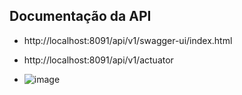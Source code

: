 ## Documentação da API ##
* http://localhost:8091/api/v1/swagger-ui/index.html
* http://localhost:8091/api/v1/actuator

* ![image](https://github.com/user-attachments/assets/37092485-c890-4a0a-a80a-d229caf0087d)
